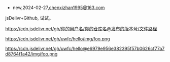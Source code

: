 # 
- new,2024-02-27,chenxizhan1995@163.com

jsDelivr+Github, 试试。

https://cdn.jsdelivr.net/gh/你的用户名/你的仓库名@发布的版本号/文件路径

https://cdn.jsdelivr.net/gh/uwfc/hello/img/foo.png

https://cdn.jsdelivr.net/gh/uwfc/hello@e6979e956e382395f57b0626cf77a7d8764f1a42/img/foo.png
